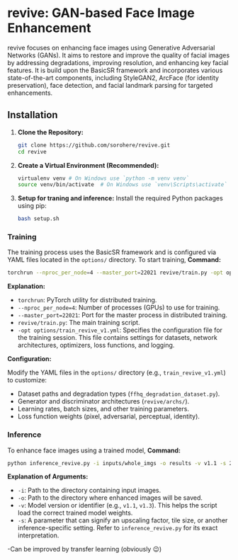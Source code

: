 # revive: GAN-based Face Image Enhancement

revive focuses on enhancing face images using Generative Adversarial Networks (GANs). It aims to restore and improve the quality of facial images by addressing degradations, improving resolution, and enhancing key facial features. It is build upon the BasicSR framework and incorporates various state-of-the-art components, including StyleGAN2, ArcFace (for identity preservation), face detection, and facial landmark parsing for targeted enhancements.

## Installation

1.  **Clone the Repository:**
    ```bash
    git clone https://github.com/sorohere/revive.git
    cd revive
    ```

2.  **Create a Virtual Environment (Recommended):**
    ```bash
    virtualenv venv # On Windows use `python -m venv venv`
    source venv/bin/activate  # On Windows use `venv\Scripts\activate`
    ```

3.  **Setup for traning and inference:**
    Install the required Python packages using pip:
    ```bash
    bash setup.sh
    ```

### Training

The training process uses the BasicSR framework and is configured via YAML files located in the `options/` directory. To start training,
**Command:**


```bash
torchrun --nproc_per_node=4 --master_port=22021 revive/train.py -opt options/train_revive_v1.yml
```

**Explanation:**

*   `torchrun`: PyTorch utility for distributed training.
*   `--nproc_per_node=4`: Number of processes (GPUs) to use for training.
*   `--master_port=22021`: Port for the master process in distributed training.
*   `revive/train.py`: The main training script.
*   `-opt options/train_revive_v1.yml`: Specifies the configuration file for the training session. This file contains settings for datasets, network architectures, optimizers, loss functions, and logging.

**Configuration:**

Modify the YAML files in the `options/` directory (e.g., `train_revive_v1.yml`) to customize:
*   Dataset paths and degradation types (`ffhq_degradation_dataset.py`).
*   Generator and discriminator architectures (`revive/archs/`).
*   Learning rates, batch sizes, and other training parameters.
*   Loss function weights (pixel, adversarial, perceptual, identity).

### Inference

To enhance face images using a trained model, **Command:**
```bash
python inference_revive.py -i inputs/whole_imgs -o results -v v1.1 -s 2
```

**Explanation of Arguments:**

*   `-i`: Path to the directory containing input images.
*   `-o`: Path to the directory where enhanced images will be saved.
*   `-v`: Model version or identifier (e.g., `v1.1`, `v1.3`). This helps the script load the correct trained model weights.
*   `-s`: A parameter that can signify an upscaling factor, tile size, or another inference-specific setting. Refer to `inference_revive.py` for its exact interpretation.

-Can be improved by transfer learning (obviously 😉)
